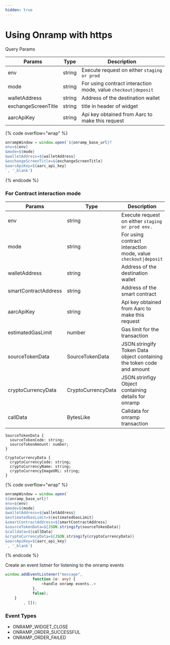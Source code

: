 ```yaml
---
hidden: true
---
```


# Using Onramp with https

Query Params

| Params              | Type   | Description                                                    |
| ------------------- | ------ | -------------------------------------------------------------- |
| env                 | string | Execute request on either `staging or prod`                    |
| mode                | string | For using contract interaction mode, value `checkout\|deposit` |
| walletAddress       | string | Address of the destination wallet                              |
| exchangeScreenTitle | string | title in header of widget                                      |
| aarcApiKey          | string | Api key obtained from Aarc to make this request                |

{% code overflow="wrap" %}
```typescript
onrampWindow = window.open(`${onramp_base_url}?
env=${env}
&mode=${mode}
&walletAddress=${walletAddress}
&exchangeScreenTitle=${exchangeScreenTitle}
&aarcApiKey=${aarc_api_key}
`, '_blank')
```
{% endcode %}

### For Contract interaction mode

| Params               | Type               | Description                                                           |
| -------------------- | ------------------ | --------------------------------------------------------------------- |
| env                  | string             | Execute request on either `staging or prod env.`                      |
| mode                 | string             | For using contract interaction mode, value `checkout\|deposit`        |
| walletAddress        | string             | Address of the destination wallet                                     |
| smartContractAddress | string             | Address of the smart contract                                         |
| aarcApiKey           | string             | Api key obtained from Aarc to make this request                       |
| estimatedGasLimit    | number             | Gas limit for the transaction                                         |
| sourceTokenData      | SourceTokenData    | JSON.stringify Token Data object containing the token code and amount |
| cryptoCurrencyData   | CryptoCurrencyData | JSON.strinfigy Object containing details for onramp                   |
| callData             | BytesLike          | Calldata for onramp transaction                                       |

```
SourceTokenData {
  sourceTokenCode: string;
  sourceTokenAmount: number;
}

CryptoCurrencyData {
  cryptoCurrencyCode: string;
  cryptoCurrencyName: string;
  cryptoCurrencyImageURL: string;
}
```

{% code overflow="wrap" %}
```typescript
onrampWindow = window.open(`
${onramp_base_url}?
env=${env}
&mode=${mode}
&walletAddress=${walletAddress}
&estimatedGasLimit=${estimatedGasLimit}
&smartContractAddress=${smartContractAddress}
&sourceTokenData=${JSON.stringify(sourceTokenData)}
&calldata=${callData}
&cryptoCurrencyData=${JSON.stringify(cryptoCurrencyData)}
&aarcApiKey=${aarc_api_key}
`, '_blank')
```
{% endcode %}

Create an event listner for listening to the onramp events

```typescript
window.addEventListener("message",
            function (e: any) {
                <handle onramp events..>
            },
            false);
    }
        , []);
```

### Event Types

* ONRAMP\_WIDGET\_CLOSE
* ONRAMP\_ORDER\_SUCCESSFUL
* ONRAMP\_ORDER\_FAILED
